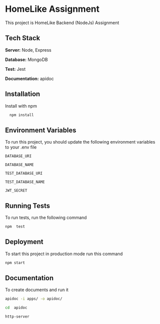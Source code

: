 
# HomeLike Assignment

This project is HomeLike Backend (NodeJs) Assignment

## Tech Stack

**Server:** Node, Express

**Database:** MongoDB

**Test:**  Jest

**Documentation:** apidoc
## Installation

Install with npm

```bash
  npm install
```
    
## Environment Variables

To run this project, you should update the following environment variables to your .env file

`DATABASE_URI`

`DATABASE_NAME`

`TEST_DATABASE_URI`

`TEST_DATABASE_NAME`

`JWT_SECRET`
  
## Running Tests

To run tests, run the following command

```bash
npm  test
```

  
## Deployment

To start this project in production mode run this command

```bash
npm start
```

## Documentation


To create documents and run it
  ```bash
 apidoc -i apps/ -o apidoc/
```
  ```bash
 cd  apidoc
```
  ```bash
 http-server
```
